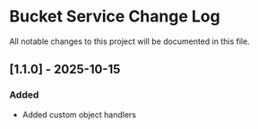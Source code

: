 # Bucket Service Change Log
All notable changes to this project will be documented in this file. 

## [1.1.0] - 2025-10-15
### Added
- Added custom object handlers  